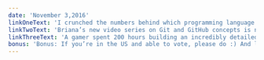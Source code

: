 ```yaml
---
date: 'November 3,2016'
linkOneText: 'I crunched the numbers behind which programming language you should learn first (10 minute read): http://bit.ly/2e4s8lo'
linkTwoText: 'Briana’s new video series on Git and GitHub concepts is now live (1 to 20 minute watch): http://bit.ly/2fh3Oum'
linkThreeText: 'A gamer spent 200 hours building an incredibly detailed digital San Francisco (1 minute read): http://bit.ly/2eX51Zo'
bonus: 'Bonus: If you’re in the US and able to vote, please do :) And learn more about how data scientists predict the outcomes of elections in Nate Silver’s “The Signal and the Noise: Why So Many Predictions Fail — but Some Don’t.” You can get the audiobook for free with a free trial of Audible (15 hour listen): http://amzn.to/2bwrGY2'
---
```

